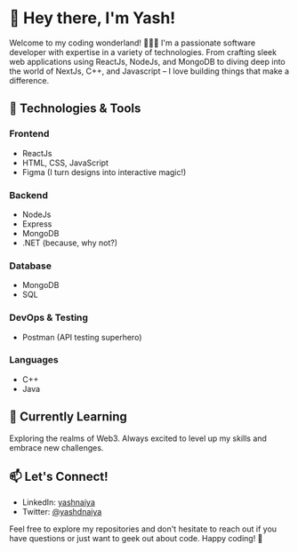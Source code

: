 
# 👋 Hey there, I'm Yash!

Welcome to my coding wonderland! 👨‍💻✨ I'm a passionate software developer with expertise in a variety of technologies. From crafting sleek web applications using ReactJs, NodeJs, and MongoDB to diving deep into the world of NextJs, C++, and Javascript – I love building things that make a difference.

## 🚀 Technologies & Tools

### Frontend
- ReactJs
- HTML, CSS, JavaScript
- Figma (I turn designs into interactive magic!)

### Backend
- NodeJs
- Express
- MongoDB
- .NET (because, why not?)

### Database
- MongoDB
- SQL

### DevOps & Testing
- Postman (API testing superhero)

### Languages
- C++
- Java


## 🌱 Currently Learning
Exploring the realms of Web3. Always excited to level up my skills and embrace new challenges.

## 📫 Let's Connect!
- LinkedIn: [yashnaiya](https://www.linkedin.com/in/yashnaiya/)
- Twitter: [@yashdnaiya](https://twitter.com/yashdnaiya)

Feel free to explore my repositories and don't hesitate to reach out if you have questions or just want to geek out about code. Happy coding! 🚀

